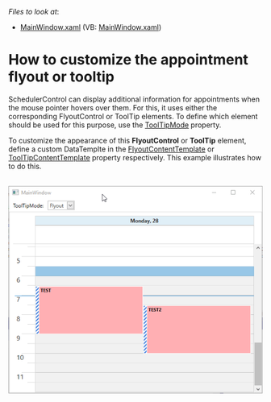 <!-- default file list -->
*Files to look at*:

* [MainWindow.xaml](./CS/CustomAppointmentFlyoutExample/MainWindow.xaml) (VB: [MainWindow.xaml](./VB/CustomAppointmentFlyoutExample/MainWindow.xaml))
<!-- default file list end -->

# How to customize the appointment flyout or tooltip

SchedulerControl can display additional information for appointments when the mouse pointer hovers over them. For this, it uses either the corresponding FlyoutControl or ToolTip elements. To define which element should be used for this purpose, use the [ToolTipMode](https://docs.devexpress.com/WPF/DevExpress.Xpf.Scheduling.SchedulerControl.ToolTipMode) property.

To customize the appearance of this **FlyoutControl** or **ToolTip** element, define a custom DataTemplte in the [FlyoutContentTemplate](https://docs.devexpress.com/WPF/DevExpress.Xpf.Scheduling.SchedulerControl.FlyoutContentTemplate) or [ToolTipContentTemplate](https://docs.devexpress.com/WPF/DevExpress.Xpf.Scheduling.SchedulerControl.ToolTipContentTemplate) property respectively. This example illustrates how to do this.


<br><img src="https://raw.githubusercontent.com/DevExpress-Examples/how-to-customize-the-appointment-flyout-t584389/19.2.3+/media/T584389.gif">
